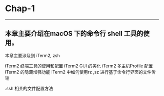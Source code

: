 #  Chap-1 
---
本章主要介绍在macOS 下的命令行 shell 工具的使用。
---
本章主要涉及到 iTerm2,   zsh

iTerm2   终端工具的使用和配置
	iTerm2 GUI 的美化
	iTerm2 多主机Profile 配置
	iTerm2 的隐藏增强功能
	iTerm2 中如何使用rz ,sz 进行基于命令行界面的文件传输

.ssh 相关的文件配置方法
